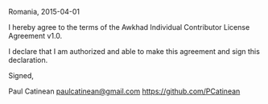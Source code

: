 Romania, 2015-04-01

I hereby agree to the terms of the Awkhad Individual Contributor License
Agreement v1.0.

I declare that I am authorized and able to make this agreement and sign this
declaration.

Signed,

Paul Catinean paulcatinean@gmail.com https://github.com/PCatinean
